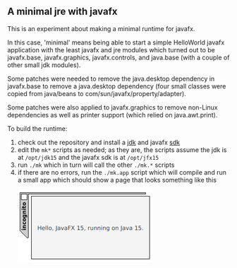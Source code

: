 ## A minimal jre with javafx

This is an experiment about making a minimal runtime for javafx.

In this case, 'minimal' means being able to start a simple HelloWorld javafx application with the least javafx and jre modules
which turned out to be javafx.base, javafx.graphics, javafx.controls, and java.base (with a couple of other small jdk modules).

Some patches were needed to remove the java.desktop dependency in javafx.base to remove a java.desktop dependency
(four small classes were copied from java/beans to com/sun/javafx/property/adapter).

Some patches were also applied to javafx.graphics to remove non-Linux dependencies as well as printer support (which relied on java.awt.print).

To build the runtime:
1. check out the repository and install a [jdk](https://jdk.java.net/) and javafx [sdk](https://gluonhq.com/products/javafx/)
2. edit the <code>mk*</code> scripts as needed; as they are, the scripts assume the jdk is at <code>/opt/jdk15</code> and the javafx sdk is at <code>/opt/jfx15</code>
3. run <code>./mk</code> which in turn will call the other <code>./mk.*</code> scripts
4. if there are no errors, run the <code>./mk.app</code> script which will compile and run a small app which should show a page that looks something like
   this <p> ![HelloWorldFX](app/hello.png)
